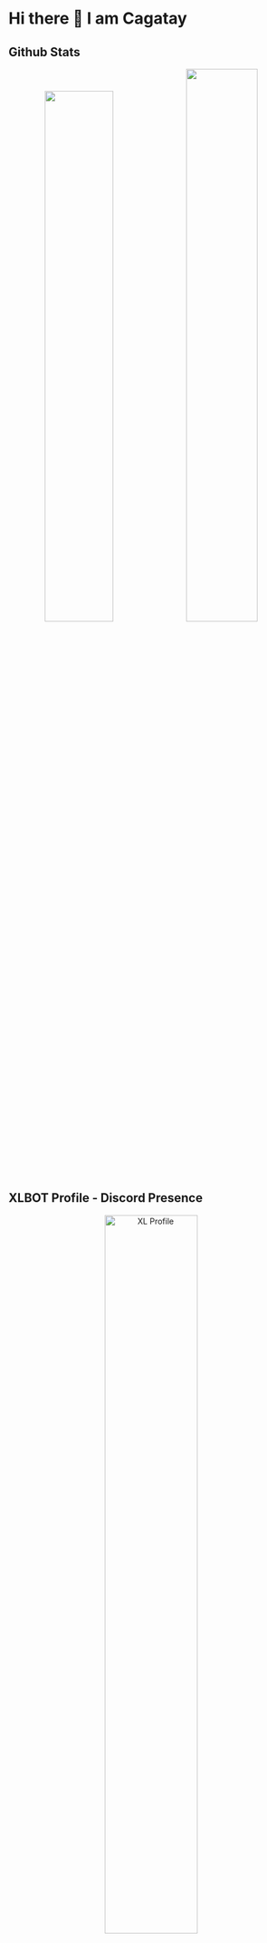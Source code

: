 # Hi there 👋 I am Cagatay

<h2> Github Stats </h2>
<div align="center">
    <img src="https://github-readme-stats.vercel.app/api?username=harqu&show_icons=true&hide_title=true&theme=radical&text_color=fff&bg_color=17102d&count_private=true&include_all_commits=true" width="49%">
    <img src="https://github-readme-stats.vercel.app/api/top-langs/?username=harqu&layout=compact&text_color=fff&bg_color=17102d&count_private=true&include_all_commits=true&langs_count=10&hide_title=true" width="50%">
</div>

<h2> XLBOT Profile - Discord Presence </h2>
<div align="center">
<a href="https://xlbot.net/profile/276979570119540736"><img src="http://api.xlbot.net:443/v1/user/276979570119540736/banner.png/0" width="57%" alt="XL Profile"></a>
    <a href="https://discord.com/users/276979570119540736"><img src="https://lanyard-profile-readme.vercel.app/api/276979570119540736" width="42.5%" alt="Discord Presence"></a>
</div>
